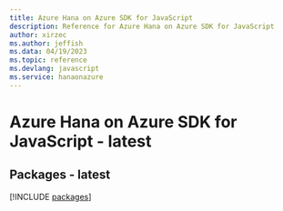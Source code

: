 ```yaml
---
title: Azure Hana on Azure SDK for JavaScript
description: Reference for Azure Hana on Azure SDK for JavaScript
author: xirzec
ms.author: jeffish
ms.data: 04/19/2023
ms.topic: reference
ms.devlang: javascript
ms.service: hanaonazure
---
```

# Azure Hana on Azure SDK for JavaScript - latest
## Packages - latest
[!INCLUDE [packages](hana-on-azure-index.md)]